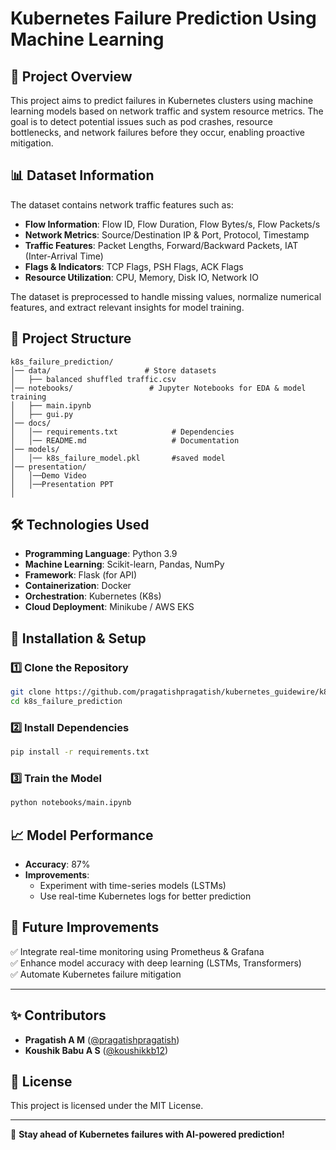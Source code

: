 # Kubernetes Failure Prediction Using Machine Learning

## 📌 Project Overview
This project aims to predict failures in Kubernetes clusters using machine learning models based on network traffic and system resource metrics. The goal is to detect potential issues such as pod crashes, resource bottlenecks, and network failures before they occur, enabling proactive mitigation.

## 📊 Dataset Information
The dataset contains network traffic features such as:
- **Flow Information**: Flow ID, Flow Duration, Flow Bytes/s, Flow Packets/s
- **Network Metrics**: Source/Destination IP & Port, Protocol, Timestamp
- **Traffic Features**: Packet Lengths, Forward/Backward Packets, IAT (Inter-Arrival Time)
- **Flags & Indicators**: TCP Flags, PSH Flags, ACK Flags
- **Resource Utilization**: CPU, Memory, Disk IO, Network IO

The dataset is preprocessed to handle missing values, normalize numerical features, and extract relevant insights for model training.

## 📁 Project Structure
```
k8s_failure_prediction/
│── data/                     # Store datasets
│   ├── balanced shuffled traffic.csv
│── notebooks/                 # Jupyter Notebooks for EDA & model training
│   ├── main.ipynb
│   ├── gui.py
│── docs/
│   │── requirements.txt            # Dependencies
│   │── README.md                   # Documentation
│── models/
│   │── k8s_failure_model.pkl       #saved model
│── presentation/
│   │──Demo Video
│   │──Presentation PPT
│
```

## 🛠️ Technologies Used
- **Programming Language**: Python 3.9
- **Machine Learning**: Scikit-learn, Pandas, NumPy
- **Framework**: Flask (for API)
- **Containerization**: Docker
- **Orchestration**: Kubernetes (K8s)
- **Cloud Deployment**: Minikube / AWS EKS

## 🚀 Installation & Setup
### 1️⃣ Clone the Repository
```bash
git clone https://github.com/pragatishpragatish/kubernetes_guidewire/k8s_failure_prediction.git
cd k8s_failure_prediction
```

### 2️⃣ Install Dependencies
```bash
pip install -r requirements.txt
```

### 3️⃣ Train the Model
```bash
python notebooks/main.ipynb
```

## 📈 Model Performance
- **Accuracy**: 87%
- **Improvements**:
  - Experiment with time-series models (LSTMs)
  - Use real-time Kubernetes logs for better prediction

## 📌 Future Improvements
✅ Integrate real-time monitoring using Prometheus & Grafana  
✅ Enhance model accuracy with deep learning (LSTMs, Transformers)  
✅ Automate Kubernetes failure mitigation  

---

## ✨ Contributors
- **Pragatish A M** ([@pragatishpragatish](https://github.com/pragatishpragatish))
- **Koushik Babu A S** ([@koushikkb12](https://github.com/koushikkb12))

## 📜 License
This project is licensed under the MIT License.

---

🚀 **Stay ahead of Kubernetes failures with AI-powered prediction!**
